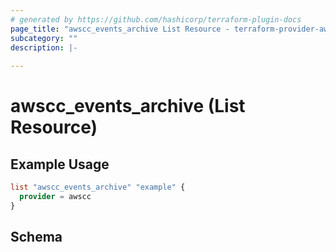 ```yaml
---
# generated by https://github.com/hashicorp/terraform-plugin-docs
page_title: "awscc_events_archive List Resource - terraform-provider-awscc"
subcategory: ""
description: |-
  
---
```


# awscc_events_archive (List Resource)



## Example Usage

```terraform
list "awscc_events_archive" "example" {
  provider = awscc
}
```

<!-- schema generated by tfplugindocs -->
## Schema
